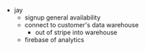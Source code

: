 - jay
	- signup general availability
	- connect to customer's data warehouse
		- out of stripe into warehouse
	- firebase of analytics